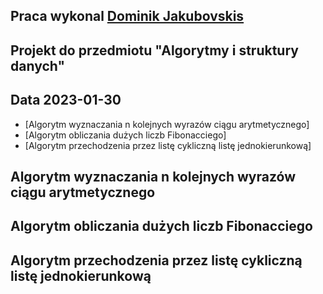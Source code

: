 ## Praca wykonal [Dominik Jakubovskis](https://github.com/dom4ix/)

## Projekt do przedmiotu "Algorytmy i struktury danych"

## Data 2023-01-30

- [Algorytm wyznaczania n kolejnych wyrazów ciągu arytmetycznego]
- [Algorytm obliczania dużych liczb Fibonacciego]
- [Algorytm przechodzenia przez listę cykliczną listę jednokierunkową]

## Algorytm wyznaczania n kolejnych wyrazów ciągu arytmetycznego








## Algorytm obliczania dużych liczb Fibonacciego









## Algorytm przechodzenia przez listę cykliczną listę jednokierunkową








